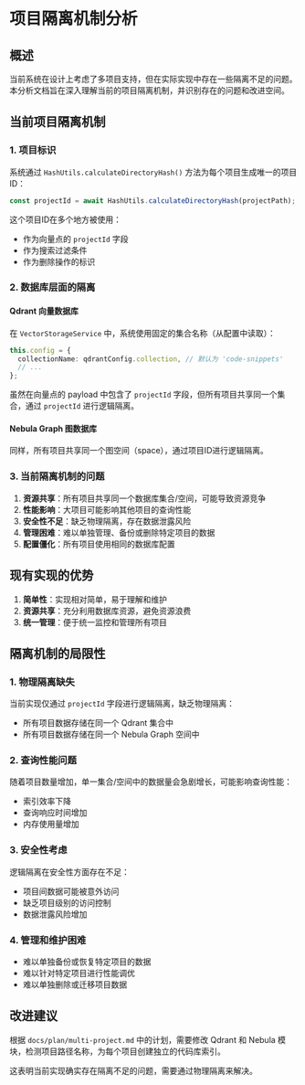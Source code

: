 # 项目隔离机制分析

## 概述

当前系统在设计上考虑了多项目支持，但在实际实现中存在一些隔离不足的问题。本分析文档旨在深入理解当前的项目隔离机制，并识别存在的问题和改进空间。

## 当前项目隔离机制

### 1. 项目标识
系统通过 `HashUtils.calculateDirectoryHash()` 方法为每个项目生成唯一的项目ID：
```typescript
const projectId = await HashUtils.calculateDirectoryHash(projectPath);
```

这个项目ID在多个地方被使用：
- 作为向量点的 `projectId` 字段
- 作为搜索过滤条件
- 作为删除操作的标识

### 2. 数据库层面的隔离

#### Qdrant 向量数据库
在 `VectorStorageService` 中，系统使用固定的集合名称（从配置中读取）：
```typescript
this.config = {
  collectionName: qdrantConfig.collection, // 默认为 'code-snippets'
  // ...
};
```

虽然在向量点的 payload 中包含了 `projectId` 字段，但所有项目共享同一个集合，通过 `projectId` 进行逻辑隔离。

#### Nebula Graph 图数据库
同样，所有项目共享同一个图空间（space），通过项目ID进行逻辑隔离。

### 3. 当前隔离机制的问题

1. **资源共享**：所有项目共享同一个数据库集合/空间，可能导致资源竞争
2. **性能影响**：大项目可能影响其他项目的查询性能
3. **安全性不足**：缺乏物理隔离，存在数据泄露风险
4. **管理困难**：难以单独管理、备份或删除特定项目的数据
5. **配置僵化**：所有项目使用相同的数据库配置

## 现有实现的优势

1. **简单性**：实现相对简单，易于理解和维护
2. **资源共享**：充分利用数据库资源，避免资源浪费
3. **统一管理**：便于统一监控和管理所有项目

## 隔离机制的局限性

### 1. 物理隔离缺失
当前实现仅通过 `projectId` 字段进行逻辑隔离，缺乏物理隔离：
- 所有项目数据存储在同一个 Qdrant 集合中
- 所有项目数据存储在同一个 Nebula Graph 空间中

### 2. 查询性能问题
随着项目数量增加，单一集合/空间中的数据量会急剧增长，可能影响查询性能：
- 索引效率下降
- 查询响应时间增加
- 内存使用量增加

### 3. 安全性考虑
逻辑隔离在安全性方面存在不足：
- 项目间数据可能被意外访问
- 缺乏项目级别的访问控制
- 数据泄露风险增加

### 4. 管理和维护困难
- 难以单独备份或恢复特定项目的数据
- 难以针对特定项目进行性能调优
- 难以单独删除或迁移项目数据

## 改进建议

根据 `docs/plan/multi-project.md` 中的计划，需要修改 Qdrant 和 Nebula 模块，检测项目路径名称，为每个项目创建独立的代码库索引。

这表明当前实现确实存在隔离不足的问题，需要通过物理隔离来解决。